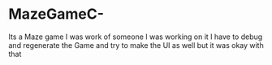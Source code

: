 # MazeGameC-
Its a Maze game I was work of someone I was working on it I have to debug and regenerate the Game and try to make the UI as well but it was okay with that
